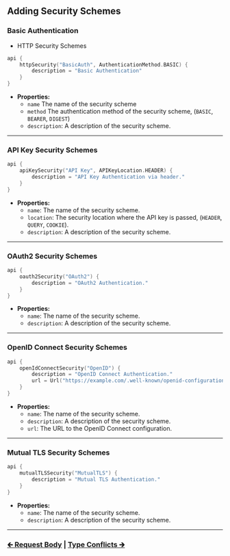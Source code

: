 ## Adding Security Schemes

### Basic Authentication

- HTTP Security Schemes

```kotlin
api {
    httpSecurity("BasicAuth", AuthenticationMethod.BASIC) {
        description = "Basic Authentication"
    }
}
```

- **Properties:**
    - `name` The name of the security scheme
    - `method` The authentication method of the security scheme, (`BASIC`, `BEARER`, `DIGEST`)
    - `description`: A description of the security scheme.

---

### API Key Security Schemes

```kotlin
api {
    apiKeySecurity("API Key", APIKeyLocation.HEADER) {
        description = "API Key Authentication via header."
    }
}
```

- **Properties:**
    - `name`: The name of the security scheme.
    - `location`: The security location where the API key is passed, (`HEADER`, `QUERY`, `COOKIE`).
    - `description`: A description of the security scheme.

---

### OAuth2 Security Schemes

```kotlin
api {
    oauth2Security("OAuth2") {
        description = "OAuth2 Authentication."
    }
}
```

- **Properties:**
    - `name`: The name of the security scheme.
    - `description`: A description of the security scheme.

---

### OpenID Connect Security Schemes

```kotlin
api {
    openIdConnectSecurity("OpenID") {
        description = "OpenID Connect Authentication."
        url = Url("https://example.com/.well-known/openid-configuration")
    }
}
```

- **Properties:**
    - `name`: The name of the security scheme.
    - `description`: A description of the security scheme.
    - `url`: The URL to the OpenID Connect configuration.

---

### Mutual TLS Security Schemes

```kotlin
api {
    mutualTLSSecurity("MutualTLS") {
        description = "Mutual TLS Authentication."
    }
}
```

- **Properties:**
    - `name`: The name of the security scheme.
    - `description`: A description of the security scheme.

---

### [🡰 Request Body](08.api-usage-responses.md) | [Type Conflicts 🡲](10.type-conflicts.md)
